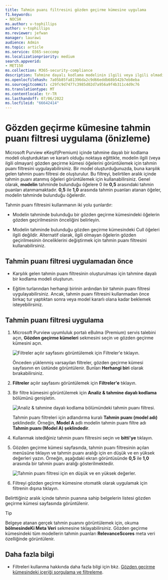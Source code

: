 ```yaml
---
title: Tahmin puanı filtresini gözden geçirme kümesine uygulama
f1.keywords:
- NOCSH
ms.author: v-tophillips
author: v-tophillips
ms.reviewer: jefwan
manager: laurawi
audience: Admin
ms.topic: article
ms.service: O365-seccomp
ms.localizationpriority: medium
search.appverid:
- MET150
ms.collection: M365-security-compliance
description: Tahmine dayalı kodlama modelinin ilgili veya ilgili olmadığı tahmin edilen öğeleri görüntülemek için tahmin puanı filtresi kullanın.
ms.openlocfilehash: 7a05b85fa81396da2c9d66eddb68b542b7eb8eba
ms.sourcegitcommit: c29fc9d7477c3985d02d7a956a9f4b311c4d9c76
ms.translationtype: MT
ms.contentlocale: tr-TR
ms.lasthandoff: 07/06/2022
ms.locfileid: "66642414"
---
```

# <a name="apply-a-prediction-score-filter-to-a-review-set-preview"></a>Gözden geçirme kümesine tahmin puanı filtresi uygulama (önizleme)

Microsoft Purview eKeşif(Premium) içinde tahmine dayalı bir kodlama modeli oluşturduktan ve kararlı olduğu noktaya eğittikte, modelin ilgili (veya ilgili olmayan) gözden geçirme kümesi öğelerini görüntülemek için tahmin puanı filtresini uygulayabilirsiniz. Bir model oluşturduğunuzda, buna karşılık gelen tahmin puanı filtresi de oluşturulur. Bu filtreyi, belirtilen aralık içinde tahmin puanı atanmış öğeleri görüntülemek için kullanabilirsiniz. Genel olarak, **modelin** tahminde bulunduğu öğelere 0 ile **0,5** arasındaki tahmin puanları atanmamaktadır. **0,5** ile **1,0** arasında tahmin puanları atanan öğeler, modelin tahminde bulunduğu öğelerdir.

Tahmin puanı filtresini kullanmanın iki yolu şunlardır:

- Modelin tahminde bulunduğu bir gözden geçirme kümesindeki öğelerin gözden geçirilmesinin önceliğini belirleyin.

- Modelin tahminde bulunduğu gözden geçirme kümesindeki Cull öğeleri ilgili değildir. Alternatif olarak, ilgili olmayan öğelerin gözden geçirilmesinin önceliklerini değiştirmek için tahmin puanı filtresini kullanabilirsiniz.

## <a name="before-you-apply-a-prediction-score-filter"></a>Tahmin puanı filtresi uygulamadan önce

- Karşılık gelen tahmin puanı filtresinin oluşturulması için tahmine dayalı bir kodlama modeli oluşturun.

- Eğitim turlarından herhangi birinin ardından bir tahmin puanı filtresi uygulayabilirsiniz. Ancak, tahmin puanı filtresini kullanmadan önce birkaç tur yaptıktan sonra veya model kararlı olana kadar beklemek isteyebilirsiniz.

## <a name="apply-a-prediction-score-filter"></a>Tahmin puanı filtresi uygulama

1. Microsoft Purview uyumluluk portalı eBulma (Premium) servis talebini açın, **Gözden geçirme kümeleri** sekmesini seçin ve gözden geçirme kümesini açın.

   ![Filtreler açılır sayfasını görüntülemek için Filtreler'e tıklayın.](..\media\PredictionScoreFilter0.png)   

   Önceden yüklenmiş varsayılan filtreler, gözden geçirme kümesi sayfasının en üstünde görüntülenir. Bunları **Herhangi biri** olarak bırakabilirsiniz.

2. **Filtreler** açılır sayfasını görüntülemek için **Filtreler'e** tıklayın.

3. Bir filtre kümesini görüntülemek için **Analiz & tahmine dayalı kodlama** bölümünü genişletin.

      ![Analiz & tahmine dayalı kodlama bölümündeki tahmin puanı filtresi.](..\media\PredictionScoreFilter1.png)

   Tahmin puanı filtreleri için adlandırma kuralı **Tahmin puanı (model adı)** şeklindedir. Örneğin, **Model A** adlı modelin tahmin puanı filtre adı **Tahmin puanı (Model A) şeklindedir**.

4. Kullanmak istediğiniz tahmin puanı filtresini seçin ve **bitti'ye** tıklayın.

5. Gözden geçirme kümesi sayfasında, tahmin puanı filtresinin açılan menüsüne tıklayın ve tahmin puanı aralığı için en düşük ve en yüksek değerleri yazın. Örneğin, aşağıdaki ekran görüntüsünde **0,5** ile **1,0** arasında bir tahmin puanı aralığı gösterilmektedir.

   ![Tahmin puanı filtresi için en düşük ve en yüksek değerler.](..\media\PredictionScoreFilter2.png)

6. Filtreyi gözden geçirme kümesine otomatik olarak uygulamak için filtrenin dışına tıklayın.

  Belirttiğiniz aralık içinde tahmin puanına sahip belgelerin listesi gözden geçirme kümesi sayfasında görüntülenir. 

  > [!TIP]
  > Belgeye atanan gerçek tahmin puanını görüntülemek için, okuma **bölmesindeKi Meta Veri** sekmesine tıklayabilirsiniz. Gözden geçirme kümesindeki tüm modellerin tahmin puanları **RelevanceScores** meta veri özelliğinde görüntülenir.

## <a name="more-information"></a>Daha fazla bilgi

- Filtreleri kullanma hakkında daha fazla bilgi için bkz. [Gözden geçirme kümesindeki içeriği sorgulama ve filtreleme](review-set-search.md).
